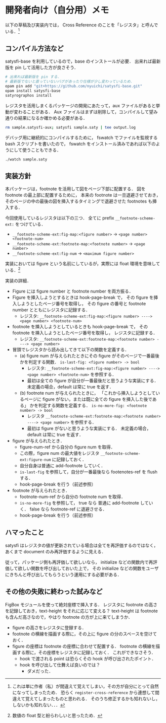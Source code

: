 # 開発者向け（自分用）メモ

以下の草稿及び実装内では，
Cross Reference のことを「レジスタ」と呼んでいる．[^1]

[^1]:
    これは単に作者（私）が間違えて覚えてしまい，その方が自分にとって自然になってしまったため．
    恐らく `register-cross-reference` から連想して間違えて覚えてしまったものと思われる．
    そのうち修正するかも知れないし，しないかも知れない．．．

## コンパイル方法など

satysfi-base を利用しているので，base のインストールが必要．
出来れば最新版を pin して活用した方が良さそう．

```bash
# 出来れば最新版を pin する．
# 最新版でないと直っていないバグがあったり仕様が少し変わっているため．
opam pin add "git+https://github.com/nyuichi/satysfi-base.git"
opam install satysfi-base
satyrographos install
```

レジスタを活用しまくるパッケージの開発にあたって，aux ファイルがあると挙動が変わることがある．
Aux ファイルはまずは削除して，コンパイルして望み通りの結果になるか確かめる必要がある．

```bash
rm sample.satysfi-aux; satysfi sample.saty | tee output.log
```

デバッグ用に継続的にコンパイルするために，
fswatch でファイルを監視する bash スクリプトを書いたので，
fswatch をインストール済みであれば以下のようにして使うこともできる．

```bash
./watch sample.saty
```

## 実装方針

本パッケージは，footnote を活用して図をページ下部に配置する．
図を footnote の最上部に配置するために，
本来の footnote は一旦退避させておき，
そのページの中の最後の図を挿入するタイミングで退避させた footnotes も挿入する．

今回使用しているレジスタは以下の三つ．
全てに prefix `__footnote-scheme-ext:` をつけている．

- `__footnote-scheme-ext:fig-map:<figure number>` → `<page number> <footnote-num>`
- `__footnote-scheme-ext:footnote-map:<footnote number>` → `<page number>`
- `__footnote-scheme-ext:fig-num` → `<maximum figure number>`

実装においては figure という名前にしているが，実際には float 環境を意味している．[^2]

実装の詳細．

- Figure には figure number と footnote number を両方振る．
- Figure を挿入しようとするときは hook-page-break で，
  その figure を挿入しようとしたページ番号を取得し，
  その figure の番号と footnote number とともにレジスタに記録する．
  - レジスタ: `__footnote-scheme-ext:fig-map:<figure number> ----> <page number> <footnote-num>`
- footnote を挿入しようとしているときも hook-page-break で，
  その footnote を挿入しようとしたページ番号を取得し，
  レジスタに記録する．
  - レジスタ: `__footnote-scheme-ext:footnote-map:<footnote number> ----> <page number>`
- 冒頭でレジスタから読み出してきて以下の関数を定義する．
  - (a) figure num が与えられたときにその figure がそのページで一番最後かを判定する関数．
    `is-last-fig: <figure number> -> bool`
    - レジスタ: `__footnote-scheme-ext:fig-map:<figure number> ----> <page number> <footnote-num>` を参照する．
    - 最初は全ての figure が自分が一番最後だと思うような実装にする．
      未定義の場合，default は常に true を返す．
  - (b) footnote num が与えられたときに，
    「これから挿入しようとしているページに figure がない，または既に全ての figure を挿入した後である」
    かを判定する関数を定義する．
    `is-no-more-fig: <footnote number> -> bool`
    - レジスタ `__footnote-scheme-ext:footnote-map:<footnote number> ----> <page number>` を参照する．
    - 最初は figure がないと思うような実装にする．
      未定義の場合，default は常に true を返す．
- figure が与えられたとき．
  - figure-num-ref から自分の figure num を取得．
  - この際，figure num の最大値をレジスタ `__footnote-scheme-ext:figure-num` に記録しておく．
  - 自分自身は普通に add-footnote していく．
  - `is-last-fig` を参照して，自分が一番最後なら footenotes-ref を flush する．
  - hook-page-break を行う（前述参照）
- footnote が与えられたとき．
  - footnote-num-ref から自分の footnote num を取得．
  - `is-no-more-fig` を参照して，
    true なら 普通に add-footnote していく．
    false なら footnote-ref に退避させる．
  - hook-page-break を行う（前述参照）

[^2]: 数値の float 型と紛らわしいと思ったため．

## ハマったこと

satysfi はレジスタの値が更新されている場合は全てを再評価するのではなく，
あくまで document のみ再評価するように見える．

従って，パッケージ側も再評価して欲しいなら，
initialize などの関数内で再評価して欲しい関数を呼び出しておいた上で，
その initialize などの関数をユーザにきちんと呼び出してもらうという運用にする必要がある．

## その他の失敗に終わった試みなど

FigBox モジュールを使って絶対座標で挿入する．
レジスタに footnote の高さを記録しておき，text-height をそれに応じて変える？
text-height は footnote も含んだ高さなので，やはり footnote の方が上に来てしまうか．

- figure の高さをレジスタに登録する．
- footnote の横線を描画する際に，その上に figure の分のスペースを空けておく．
- figure の座標は footnote の座標に合わせて配置する．
  footnote の横線を描画する際に，その座標をレジスタに記録しておく．
  これができなさそう．
  - hook で渡される point は恐らくその hook が呼び出されたポイント．
  - hook を呼び出して仕舞えば良いのでは？
    - ダメだった．
